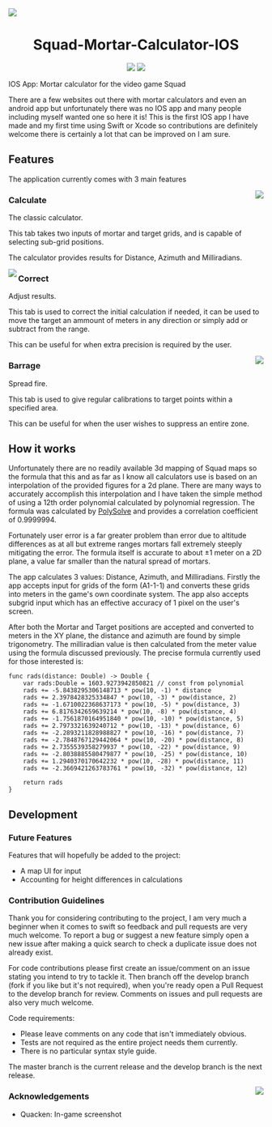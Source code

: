 <img src="https://i.imgur.com/p4Sh42i.jpg"/>

<div align="center">
    <h1>Squad-Mortar-Calculator-IOS</h1>
    <p>
        <a href="https://github.com/JamesLongman/squad-mortar-calculator-ios/blob/develop/LICENSE"><img src="https://img.shields.io/github/license/JamesLongman/squad-mortar-calculator-ios.svg"></a>
        <a class="badge-align" href="https://www.codacy.com/app/JamesLongman/Squad-Mortar-Calculator-IOS?utm_source=github.com&amp;utm_medium=referral&amp;utm_content=JamesLongman/Squad-Mortar-Calculator-IOS&amp;utm_campaign=Badge_Grade"><img src="https://api.codacy.com/project/badge/Grade/f1b2432de4b4427fa7b0b6680384ead8"/></a>
    </p>
</div>

IOS App: Mortar calculator for the video game Squad

There are a few websites out there with mortar calculators and even an android app but unfortunately there was no IOS app and many
people including myself wanted one so here it is! This is the first IOS app I have made and my first time using Swift or
Xcode so contributions are definitely welcome there is certainly a lot that can be improved on I am sure.

## Features
The application currently comes with 3 main features

<img src="https://i.imgur.com/PWT1vBAt.jpg" align="right" />

### Calculate
The classic calculator.

This tab takes two inputs of mortar and target grids, and is capable of selecting sub-grid positions.

The calculator provides results for Distance, Azimuth and Milliradians.

<img src="https://i.imgur.com/RfvVjDtt.jpg" align="left" />

### Correct
Adjust results.

This tab is used to correct the initial calculation if needed, it can be used to move the target an ammount of meters in any direction or simply add or subtract from the range.

This can be useful for when extra precision is required by the user.

<img src="https://i.imgur.com/z8UEeijt.jpg" align="right" />

### Barrage
Spread fire.

This tab is used to give regular calibrations to target points within a specified area.

This can be useful for when the user wishes to suppress an entire zone.

## How it works

Unfortunately there are no readily available 3d mapping of Squad maps so the formula that this and as far as I know all calculators use
is based on an interpolation of the provided figures for a 2d plane. There are many ways to accurately accomplish this interpolation and
I have taken the simple method of using a 12th order polynomial calculated by polynomial regression. The formula was calculated by
[PolySolve](http://www.arachnoid.com/polysolve) and provides a correlation coefficient of 0.9999994.

Fortunately user error is a far greater problem than error due to altitude differences as at all but extreme ranges mortars fall extremely
steeply mitigating the error. The formula itself is accurate to about ±1 meter on a 2D plane, a value far smaller than the natural spread
of mortars.

The app calculates 3 values: Distance, Azimuth, and Milliradians. Firstly the app accepts input for grids of the form (A1-1-1) and converts
these grids into meters in the game's own coordinate system. The app also accepts subgrid input which has an effective accuracy of 1 pixel
on the user's screen.

After both the Mortar and Target positions are accepted and converted to meters in the XY plane, the distance and azimuth are found
by simple trigonometry. The milliradian value is then calculated from the meter value using the formula discussed previously. The precise
formula currently used for those interested is:
>
    func rads(distance: Double) -> Double {
        var rads:Double = 1603.9273942850821 // const from polynomial
        rads += -5.8438295306148713 * pow(10, -1) * distance
        rads += 2.3978428325334847 * pow(10, -3) * pow(distance, 2)
        rads += -1.6710022368637173 * pow(10, -5) * pow(distance, 3)
        rads += 6.8176342659639214 * pow(10, -8) * pow(distance, 4)
        rads += -1.7561870164951840 * pow(10, -10) * pow(distance, 5)
        rads += 2.7973321639240712 * pow(10, -13) * pow(distance, 6)
        rads += -2.2893211828988827 * pow(10, -16) * pow(distance, 7)
        rads += -2.7848767129442064 * pow(10, -20) * pow(distance, 8)
        rads += 2.7355539358279937 * pow(10, -22) * pow(distance, 9)
        rads += -2.8038885580479877 * pow(10, -25) * pow(distance, 10)
        rads += 1.2940370170642232 * pow(10, -28) * pow(distance, 11)
        rads += -2.3669421263783761 * pow(10, -32) * pow(distance, 12)

        return rads
    }
    
## Development

### Future Features
Features that will hopefully be added to the project:
- A map UI for input
- Accounting for height differences in calculations

### Contribution Guidelines

Thank you for considering contributing to the project, I am very much a beginner when it comes to swift so feedback and pull requests are
very much welcome. To report a bug or suggest a new feature simply open a new issue after making a
quick search to check a duplicate issue does not already exist.

For code contributions please first create an issue/comment on an issue stating you intend to try to tackle it. Then branch off the develop branch (fork if you like but it's not required), when you're ready open a Pull Request to the develop branch for review. Comments on issues and pull requests are also very much welcome.

Code requirements:
- Please leave comments on any code that isn't immediately obvious.
- Tests are not required as the entire project needs them currently.
- There is no particular syntax style guide.

The master branch is the current release and the develop branch is the next release.

<img src="https://i.imgur.com/e0Hxbwp.png" align="right" />

### Acknowledgements
- Quacken: In-game screenshot
